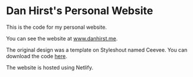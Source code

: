 # Dan Hirst's Personal Website

This is the code for my personal website. 

You can see the website at www.danhirst.me. 

The original design was a template on Styleshout named Ceevee. You can download the code [here](https://www.styleshout.com/free-templates/ceevee/).

The website is hosted using Netlify.